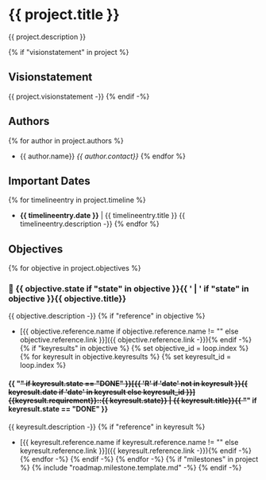 # {{ project.title }}

{{ project.description }}

{% if "visionstatement" in project %}
## Visionstatement
{{ project.visionstatement -}}
{% endif -%}
## Authors
{% for author in project.authors %}
- {{ author.name}} *{{ author.contact}}*
{% endfor %}
## Important Dates
{% for timelineentry in project.timeline %}
- **{{ timelineentry.date }}** | {{ timelineentry.title }}
{{ timelineentry.description -}}
{% endfor %}
## Objectives
{% for objective in project.objectives %}
### 🚀 {{ objective.state if "state" in objective }}{{ ' | ' if "state" in objective }}{{ objective.title}}
{{ objective.description -}}
{% if "reference" in objective %}
- [{{ objective.reference.name if objective.reference.name != "" else objective.reference.link }}]({{ objective.reference.link -}}){% endif -%}
{% if "keyresults" in objective %}
{% set objective_id = loop.index %} 
{% for keyresult in objective.keyresults %}
{% set keyresult_id = loop.index %}
#### {{ "~~" if keyresult.state == "DONE" }}[{{ 'R' if 'date' not in keyresult  }}{{ keyresult.date if 'date' in keyresult else keyresult_id  }}] **{{keyresult.requirement}}::{{ keyresult.state}}** | {{ keyresult.title}}{{ "~~" if keyresult.state == "DONE" }}
{{ keyresult.description -}}
{% if "reference" in keyresult %}
- [{{ keyresult.reference.name if keyresult.reference.name != "" else keyresult.reference.link }}]({{ keyresult.reference.link -}}){% endif -%}
{% endfor -%}
{% endif -%}
{% endfor -%}
 {% if "milestones" in project %}
{% include "roadmap.milestone.template.md" -%}
{% endif -%}